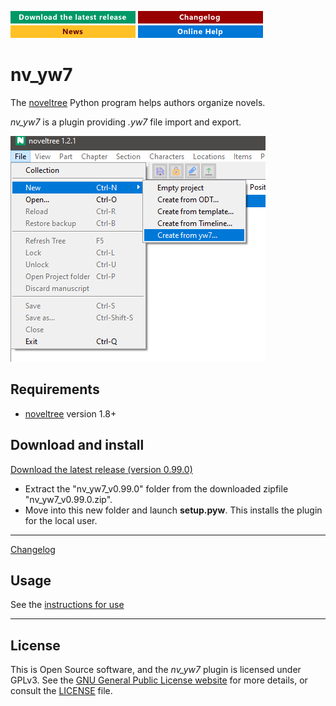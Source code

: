 [![Download the latest release](docs/img/download-button.png)](https://github.com/peter88213/nv_yw7/raw/main/dist/nv_yw7_v0.99.0.zip)
[![Changelog](docs/img/changelog-button.png)](docs/changelog.md)
[![News](docs/img/news-button.png)](https://github.com/peter88213/noveltree/discussions/1)
[![Online help](docs/img/help-button.png)](https://peter88213.github.io/nvhelp-en/nv_yw7/)


# nv_yw7

The [noveltree](https://github.com/peter88213/noveltree/) Python program helps authors organize novels.  

*nv_yw7* is a plugin providing *.yw7* file import and export. 

![Screenshot](docs/Screenshots/screen01.png)

## Requirements

- [noveltree](https://github.com/peter88213/noveltree/) version 1.8+

## Download and install

[Download the latest release (version 0.99.0)](https://github.com/peter88213/nv_yw7/raw/main/dist/nv_yw7_v0.99.0.zip)

- Extract the "nv_yw7_v0.99.0" folder from the downloaded zipfile "nv_yw7_v0.99.0.zip".
- Move into this new folder and launch **setup.pyw**. This installs the plugin for the local user.

---

[Changelog](docs/changelog.md)

## Usage

See the [instructions for use](docs/usage.md)

---

## License

This is Open Source software, and the *nv_yw7* plugin is licensed under GPLv3. See the
[GNU General Public License website](https://www.gnu.org/licenses/gpl-3.0.en.html) for more
details, or consult the [LICENSE](https://github.com/peter88213/nv_yw7/blob/main/LICENSE) file.
